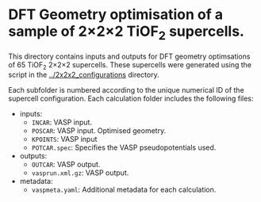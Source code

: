 # DFT Geometry optimisation of a sample of 2&times;2&times;2 TiOF<sub>2</sub> supercells.

This directory contains inputs and outputs for DFT geometry optimsations of 65 TiOF<sub>2</sub> 2&times;2&times;2 supercells. These supercells were generated using the script in the [../2x2x2_configurations](../2x2x2_configurations) directory.

Each subfolder is numbered according to the unique numerical ID of the supercell configuration. Each calculation folder includes the following files:
- inputs:
    - `INCAR`: VASP input.
    - `POSCAR`: VASP input. Optimised geometry.
    - `KPOINTS`: VASP input
    - `POTCAR.spec`: Specifies the VASP pseudopotentials used.
- outputs:
    - `OUTCAR`: VASP output.
    - `vasprun.xml.gz`: VASP output.
- metadata:
    - `vaspmeta.yaml`: Additional metadata for each calculation.



   


